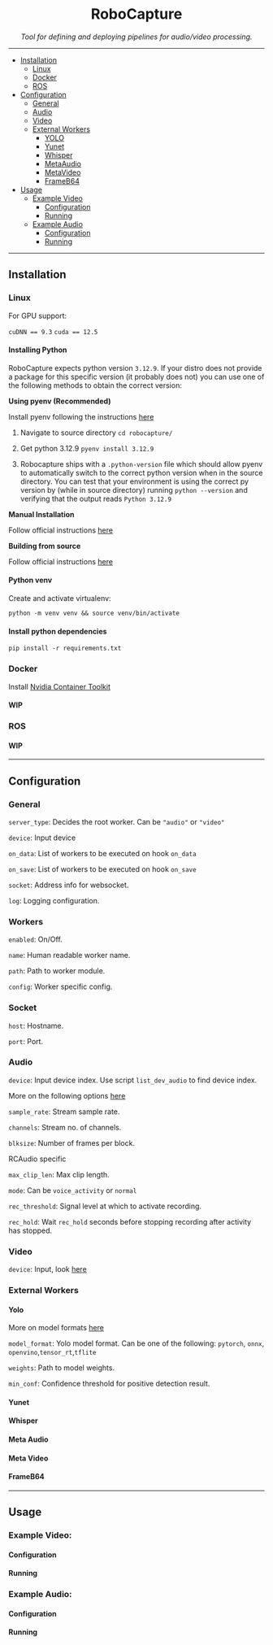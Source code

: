 <h1 align="center">RoboCapture</h1>

<p align="center"><i>Tool for defining and deploying pipelines for audio/video processing.</i></p>

<hr>

- [Installation](#installation)
  - [Linux](#linux)
  - [Docker](#docker)
  - [ROS](#ros)
- [Configuration](#config)
  - [General](#general)
  - [Audio](#audio)
  - [Video](#video)
  - [External Workers](#ext_workers)
      - [YOLO](#yolo)
      - [Yunet](#yunet)
      - [Whisper](#whisper)
      - [MetaAudio](#meta_audio)
      - [MetaVideo](#meta_video)
      - [FrameB64](#frameb64)
- [Usage](#usage)
  - [Example Video](#ex_video)
      - [Configuration](#ex_video_conf)
      - [Running](#ex_video_run)
  - [Example Audio](#ex_audio)
      - [Configuration](#ex_audio_conf)
      - [Running](#ex_audio_run)

<hr>

<h2 id="installation">Installation</h2>

<h3 id="linux">Linux</h4>

For GPU support:

`cuDNN == 9.3`
`cuda == 12.5`

<h4>Installing Python</h4>

RoboCapture expects python version `3.12.9`. If your distro does not
provide a package for this specific version (it probably does not) you
can use one of the following methods to obtain the correct version:

**Using pyenv (Recommended)**

Install pyenv following the instructions [here](https://github.com/pyenv/pyenv?tab=readme-ov-file#a-getting-pyenv)

1. Navigate to source directory `cd robocapture/`

2. Get python 3.12.9 `pyenv install 3.12.9`

3. Robocapture ships with a `.python-version` file which should allow pyenv to automatically switch
to the correct python version when in the source directory. You can test that your environment
is using the correct py version by (while in source directory) running `python --version` and verifying
that the output reads `Python 3.12.9`

**Manual Installation**

Follow official instructions [here](https://www.python.org/downloads/release/python-3129/)

**Building from source**

Follow official instructions [here](https://docs.python.org/3.12/using/unix.html#building-python)

<h4>Python venv</h4>

Create and activate virtualenv:

`python -m venv venv && source venv/bin/activate`

<h4>Install python dependencies</h4>

`pip install -r requirements.txt`

<h3 id="docker">Docker</h4>

Install [Nvidia Container Toolkit](https://docs.nvidia.com/datacenter/cloud-native/container-toolkit/latest/install-guide.html)

<h4>WIP</h4>

<h3 id="ros">ROS</h3>

<h4>WIP</h4>

<hr>

<h2 id="config">Configuration</h2>

<h3 id="general">General</h3>

`server_type`: Decides the root worker. Can be `"audio"` or `"video"`

`device`: Input device

`on_data`: List of workers to be executed on hook `on_data`

`on_save`: List of workers to be executed on hook `on_save`

`socket`: Address info for websocket.

`log`: Logging configuration.

<h3 id="workers">Workers</h3>

`enabled`: On/Off.

`name`: Human readable worker name.

`path`: Path to worker module.

`config`: Worker specific config.

<h3 id="socket">Socket</h3>

`host`: Hostname.

`port`: Port.

<h3 id="audio">Audio</h3>

`device`: Input device index. Use script `list_dev_audio` to find device index.

More on the following options [here](https://python-sounddevice.readthedocs.io/en/0.5.1/api/streams.html#sounddevice.Stream)

`sample_rate`: Stream sample rate.

`channels`: Stream no. of channels.

`blksize`: Number of frames per block.

RCAudio specific

`max_clip_len`: Max clip length.

`mode`: Can be `voice_activity` or `normal`

`rec_threshold`: Signal level at which to activate recording.

`rec_hold`: Wait `rec_hold` seconds before stopping recording after activity has stopped.

<h3 id="video">Video</h3>

`device`: Input, look [here](https://docs.opencv.org/4.x/d8/dfe/classcv_1_1VideoCapture.html)

<h3 id="ext_workers">External Workers</h3>

<h4 id="yolo">Yolo</h4>

More on model formats [here](https://docs.ultralytics.com/modes/export/)

`model_format`: Yolo model format. Can be one of the following: `pytorch`, `onnx`, `openvino`,`tensor_rt`,`tflite`

`weights`: Path to model weights.

`min_conf`: Confidence threshold for positive detection result.
<h4 id="yunet">Yunet</h4>

<h4 id="whisper">Whisper</h4>

<h4 id="meta_audio">Meta Audio</h4>

<h4 id="meta_video">Meta Video</h4>

<h4 id="frameb64">FrameB64</h4>

<hr>

<h2 id="usage">Usage</h2>

<h3 id="ex_video">Example Video:</h3>

<h4 id="ex_video_conf">Configuration</h4>

<h4 id="ex_video_run">Running</h4>

<h3 id="ex_audio">Example Audio:</h3>

<h4 id="ex_audio_conf">Configuration</h4>

<h4 id="ex_audio_run">Running</h4>
